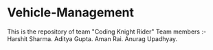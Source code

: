 # Vehicle-Management #

This is the repository of team "Coding Knight Rider"
Team members :-Harshit Sharma.
               Aditya Gupta.
               Aman Rai.
               Anurag Upadhyay.
